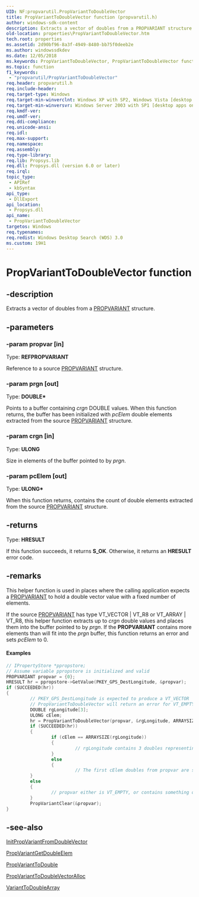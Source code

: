 ```yaml
---
UID: NF:propvarutil.PropVariantToDoubleVector
title: PropVariantToDoubleVector function (propvarutil.h)
author: windows-sdk-content
description: Extracts a vector of doubles from a PROPVARIANT structure.
old-location: properties\PropVariantToDoubleVector.htm
tech.root: properties
ms.assetid: 2d90bf96-8a3f-4949-8480-bb75f0deeb2e
ms.author: windowssdkdev
ms.date: 12/05/2018
ms.keywords: PropVariantToDoubleVector, PropVariantToDoubleVector function [Windows Properties], _shell_PropVariantToDoubleVector, properties.PropVariantToDoubleVector, propvarutil/PropVariantToDoubleVector, shell.PropVariantToDoubleVector
ms.topic: function
f1_keywords: 
 - "propvarutil/PropVariantToDoubleVector"
req.header: propvarutil.h
req.include-header: 
req.target-type: Windows
req.target-min-winverclnt: Windows XP with SP2, Windows Vista [desktop apps only]
req.target-min-winversvr: Windows Server 2003 with SP1 [desktop apps only]
req.kmdf-ver: 
req.umdf-ver: 
req.ddi-compliance: 
req.unicode-ansi: 
req.idl: 
req.max-support: 
req.namespace: 
req.assembly: 
req.type-library: 
req.lib: Propsys.lib
req.dll: Propsys.dll (version 6.0 or later)
req.irql: 
topic_type:
 - APIRef
 - kbSyntax
api_type:
 - DllExport
api_location:
 - Propsys.dll
api_name:
 - PropVariantToDoubleVector
targetos: Windows
req.typenames: 
req.redist: Windows Desktop Search (WDS) 3.0
ms.custom: 19H1
---
```


# PropVariantToDoubleVector function


## -description


Extracts a vector of doubles from a <a href="https://docs.microsoft.com/windows/desktop/api/propidl/ns-propidl-propvariant">PROPVARIANT</a> structure.


## -parameters




### -param propvar [in]

Type: <b>REFPROPVARIANT</b>

Reference to a source <a href="https://docs.microsoft.com/windows/desktop/api/propidl/ns-propidl-propvariant">PROPVARIANT</a> structure. 


### -param prgn [out]

Type: <b>DOUBLE*</b>

Points to a buffer containing <i>crgn</i> DOUBLE values. When this function returns, the buffer has been initialized with <i>pcElem</i> double elements extracted from the source <a href="https://docs.microsoft.com/windows/desktop/api/propidl/ns-propidl-propvariant">PROPVARIANT</a> structure.


### -param crgn [in]

Type: <b>ULONG</b>

Size in elements of the buffer pointed to by <i>prgn</i>.


### -param pcElem [out]

Type: <b>ULONG*</b>

When this function returns, contains the count of double elements extracted from the source <a href="https://docs.microsoft.com/windows/desktop/api/propidl/ns-propidl-propvariant">PROPVARIANT</a> structure.


## -returns



Type: <b>HRESULT</b>

If this function succeeds, it returns <b xmlns:loc="http://microsoft.com/wdcml/l10n">S_OK</b>. Otherwise, it returns an <b xmlns:loc="http://microsoft.com/wdcml/l10n">HRESULT</b> error code.




## -remarks



This helper function is used in places where the calling application expects a <a href="https://docs.microsoft.com/windows/desktop/api/propidl/ns-propidl-propvariant">PROPVARIANT</a> to hold a double vector value with a fixed number of elements.

If the source <a href="https://docs.microsoft.com/windows/desktop/api/propidl/ns-propidl-propvariant">PROPVARIANT</a> has type VT_VECTOR | VT_R8 or VT_ARRAY | VT_R8, this helper function extracts up to <i>crgn</i> double values and places them into the buffer pointed to by <i>prgn</i>. If the <b>PROPVARIANT</b> contains more elements than will fit into the <i>prgn</i> buffer, this function returns an error and sets <i>pcElem</i> to 0.


#### Examples


```cpp
// IPropertyStore *ppropstore;
// Assume variable ppropstore is initialized and valid
PROPVARIANT propvar = {0};
HRESULT hr = ppropstore->GetValue(PKEY_GPS_DestLongitude, &propvar);
if (SUCCEEDED(hr))
{
         // PKEY_GPS_DestLongitude is expected to produce a VT_VECTOR | VT_R8 with three values, or VT_EMPTY
         // PropVariantToDoubleVector will return an error for VT_EMPTY
         DOUBLE rgLongitude[3];
         ULONG cElem;
         hr = PropVariantToDoubleVector(propvar, &rgLongitude, ARRAYSIZE(rgLongitude), &cElem);
         if (SUCCEEDED(hr))
         {
                 if (cElem == ARRAYSIZE(rgLongitude))
                 {
                          // rgLongitude contains 3 doubles representing the degrees, minutes, and seconds of longitude
                 }
                 else
                 {
                          // The first cElem doubles from propvar are stored in the first 3 elements of rgLongitude
         }
         else
         {
                 // propvar either is VT_EMPTY, or contains something other than a vector of 3 doubles
         }
         PropVariantClear(&propvar);
}
```





## -see-also




<a href="https://docs.microsoft.com/windows/desktop/api/propvarutil/nf-propvarutil-initpropvariantfromdoublevector">InitPropVariantFromDoubleVector</a>



<a href="https://docs.microsoft.com/windows/desktop/api/propvarutil/nf-propvarutil-propvariantgetdoubleelem">PropVariantGetDoubleElem</a>



<a href="https://docs.microsoft.com/windows/desktop/api/propvarutil/nf-propvarutil-propvarianttodouble">PropVariantToDouble</a>



<a href="https://docs.microsoft.com/windows/desktop/api/propvarutil/nf-propvarutil-propvarianttodoublevectoralloc">PropVariantToDoubleVectorAlloc</a>



<a href="https://docs.microsoft.com/windows/desktop/api/propvarutil/nf-propvarutil-varianttodoublearray">VariantToDoubleArray</a>
 

 

